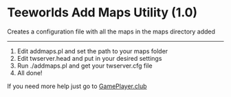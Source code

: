 # Teeworlds Add Maps Utility (1.0)
Creates a configuration file with all the maps in the maps directory added

***

1. Edit addmaps.pl and set the path to your maps folder
2. Edit twserver.head and put in your desired settings
3. Run ./addmaps.pl and get your twserver.cfg file
4. All done!

If you need more help just go to [GamePlayer.club](https://gameplayer.club/index.php/contact-us)

